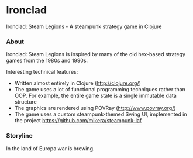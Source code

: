 # Ironclad

Ironclad: Steam Legions - A steampunk strategy game in Clojure

### About

Ironclad: Steam Legions is inspired by many of the old hex-based strategy games from the 1980s and 1990s. 

Interesting technical features:

 - Written almost entirely in Clojure (http://clojure.org/)
 - The game uses a lot of functional programming techniques rather than OOP. For example, the entire game state is a single immutable data structure
 - The graphics are rendered using POVRay (http://www.povray.org/)
 - The game uses a custom steampunk-themed Swing UI, implemented in the project https://github.com/mikera/steampunk-laf

### Storyline

In the land of Europa war is brewing. 
